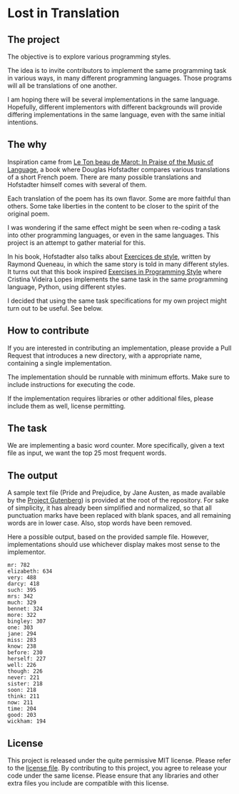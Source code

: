 Lost in Translation
===================

The project
-----------
The objective is to explore various programming styles.

The idea is to invite contributors to implement the same programming task in various ways, in many different programming languages. Those programs will all be translations of one another.

I am hoping there will be several implementations in the same language. Hopefully, different implementors with different backgrounds will provide differing implementations in the same language, even with the same initial intentions.

The why
-------
Inspiration came from [Le Ton beau de Marot: In Praise of the Music of Language](https://en.wikipedia.org/wiki/Le_Ton_beau_de_Marot), a book where Douglas Hofstadter compares various translations of a short French poem. There are many possible translations and Hofstadter himself comes with several of them.

Each translation of the poem has its own flavor. Some are more faithful than others. Some take liberties in the content to be closer to the spirit of the original poem.

I was wondering if the same effect might be seen when re-coding a task into other programming languages, or even in the same languages. This project is an attempt to gather material for this.

In his book, Hofstadter also talks about [Exercices de style](https://en.wikipedia.org/wiki/Exercises_in_Style), written by Raymond Queneau, in which the same story is told in many different styles. It turns out that this book inspired [Exercises in Programming Style](https://github.com/crista/exercises-in-programming-style) where Cristina Videira Lopes implements the same task in the same programming language, Python, using different styles.

I decided that using the same task specifications for my own project might turn out to be useful. See below.

How to contribute
-----------------
If you are interested in contributing an implementation, please provide a Pull Request that introduces a new directory, with a appropriate name, containing a single implementation.

The implementation should be runnable with minimum efforts. Make sure to include instructions for executing the code.

If the implementation requires libraries or other additional files, please include them as well, license permitting.

The task
--------
We are implementing a basic word counter. More specifically, given a text file as input, we want the top 25 most frequent words.

The output
----------
A sample text file (Pride and Prejudice, by Jane Austen, as made available by the [Project Gutenberg](http://www.gutenberg.org/ebooks/42671)) is provided at the root of the repository. For sake of simplicity, it has already been simplified and normalized, so that all punctuation marks have been replaced with blank spaces, and all remaining words are in lower case. Also, stop words have been removed.

Here a possible output, based on the provided sample file. However, implementations should use whichever display makes most sense to the implementor.
```
mr: 782
elizabeth: 634
very: 488
darcy: 418
such: 395
mrs: 342
much: 329
bennet: 324
more: 322
bingley: 307
one: 303
jane: 294
miss: 283
know: 238
before: 230
herself: 227
well: 226
though: 226
never: 221
sister: 218
soon: 218
think: 211
now: 211
time: 204
good: 203
wickham: 194
```

License
-------
This project is released under the quite permissive MIT license. Please refer to the [license file](LICENSE). By contributing to this project, you agree to release your code under the same license. Please ensure that any libraries and other extra files you include are compatible with this license.
